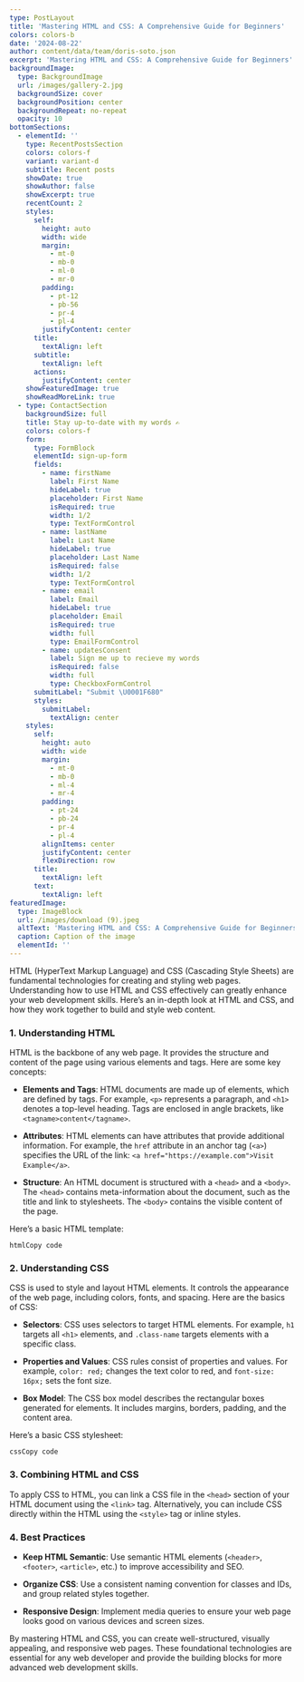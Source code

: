 ```yaml
---
type: PostLayout
title: 'Mastering HTML and CSS: A Comprehensive Guide for Beginners'
colors: colors-b
date: '2024-08-22'
author: content/data/team/doris-soto.json
excerpt: 'Mastering HTML and CSS: A Comprehensive Guide for Beginners'
backgroundImage:
  type: BackgroundImage
  url: /images/gallery-2.jpg
  backgroundSize: cover
  backgroundPosition: center
  backgroundRepeat: no-repeat
  opacity: 10
bottomSections:
  - elementId: ''
    type: RecentPostsSection
    colors: colors-f
    variant: variant-d
    subtitle: Recent posts
    showDate: true
    showAuthor: false
    showExcerpt: true
    recentCount: 2
    styles:
      self:
        height: auto
        width: wide
        margin:
          - mt-0
          - mb-0
          - ml-0
          - mr-0
        padding:
          - pt-12
          - pb-56
          - pr-4
          - pl-4
        justifyContent: center
      title:
        textAlign: left
      subtitle:
        textAlign: left
      actions:
        justifyContent: center
    showFeaturedImage: true
    showReadMoreLink: true
  - type: ContactSection
    backgroundSize: full
    title: Stay up-to-date with my words ✍️
    colors: colors-f
    form:
      type: FormBlock
      elementId: sign-up-form
      fields:
        - name: firstName
          label: First Name
          hideLabel: true
          placeholder: First Name
          isRequired: true
          width: 1/2
          type: TextFormControl
        - name: lastName
          label: Last Name
          hideLabel: true
          placeholder: Last Name
          isRequired: false
          width: 1/2
          type: TextFormControl
        - name: email
          label: Email
          hideLabel: true
          placeholder: Email
          isRequired: true
          width: full
          type: EmailFormControl
        - name: updatesConsent
          label: Sign me up to recieve my words
          isRequired: false
          width: full
          type: CheckboxFormControl
      submitLabel: "Submit \U0001F680"
      styles:
        submitLabel:
          textAlign: center
    styles:
      self:
        height: auto
        width: wide
        margin:
          - mt-0
          - mb-0
          - ml-4
          - mr-4
        padding:
          - pt-24
          - pb-24
          - pr-4
          - pl-4
        alignItems: center
        justifyContent: center
        flexDirection: row
      title:
        textAlign: left
      text:
        textAlign: left
featuredImage:
  type: ImageBlock
  url: /images/download (9).jpeg
  altText: 'Mastering HTML and CSS: A Comprehensive Guide for Beginners'
  caption: Caption of the image
  elementId: ''
---
```

HTML (HyperText Markup Language) and CSS (Cascading Style Sheets) are fundamental technologies for creating and styling web pages. Understanding how to use HTML and CSS effectively can greatly enhance your web development skills. Here’s an in-depth look at HTML and CSS, and how they work together to build and style web content.

### **1. Understanding HTML**

HTML is the backbone of any web page. It provides the structure and content of the page using various elements and tags. Here are some key concepts:

*   **Elements and Tags**: HTML documents are made up of elements, which are defined by tags. For example, `<p>` represents a paragraph, and `<h1>` denotes a top-level heading. Tags are enclosed in angle brackets, like `<tagname>content</tagname>`.

*   **Attributes**: HTML elements can have attributes that provide additional information. For example, the `href` attribute in an anchor tag (`<a>`) specifies the URL of the link: `<a href="https://example.com">Visit Example</a>`.

*   **Structure**: An HTML document is structured with a `<head>` and a `<body>`. The `<head>` contains meta-information about the document, such as the title and link to stylesheets. The `<body>` contains the visible content of the page.

Here’s a basic HTML template:

```
htmlCopy code
```

### **2. Understanding CSS**

CSS is used to style and layout HTML elements. It controls the appearance of the web page, including colors, fonts, and spacing. Here are the basics of CSS:

*   **Selectors**: CSS uses selectors to target HTML elements. For example, `h1` targets all `<h1>` elements, and `.class-name` targets elements with a specific class.

*   **Properties and Values**: CSS rules consist of properties and values. For example, `color: red;` changes the text color to red, and `font-size: 16px;` sets the font size.

*   **Box Model**: The CSS box model describes the rectangular boxes generated for elements. It includes margins, borders, padding, and the content area.

Here’s a basic CSS stylesheet:

```
cssCopy code
```

### **3. Combining HTML and CSS**

To apply CSS to HTML, you can link a CSS file in the `<head>` section of your HTML document using the `<link>` tag. Alternatively, you can include CSS directly within the HTML using the `<style>` tag or inline styles.

### **4. Best Practices**

*   **Keep HTML Semantic**: Use semantic HTML elements (`<header>`, `<footer>`, `<article>`, etc.) to improve accessibility and SEO.

*   **Organize CSS**: Use a consistent naming convention for classes and IDs, and group related styles together.

*   **Responsive Design**: Implement media queries to ensure your web page looks good on various devices and screen sizes.

By mastering HTML and CSS, you can create well-structured, visually appealing, and responsive web pages. These foundational technologies are essential for any web developer and provide the building blocks for more advanced web development skills.
